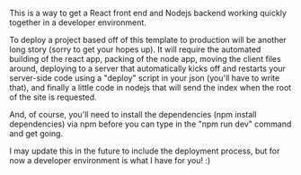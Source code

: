 
This is a way to get a React front end and Nodejs backend working quickly together in a developer environment.

To deploy a project based off of this template to production will be another long story (sorry to get your hopes up). It will require the automated building of the react app, packing of the node app, moving the client files around, deploying to a server that automatically kicks off and restarts your server-side code using a "deploy" script in your json (you'll have to write that), and finally a little code in nodejs that will send the index when the root of the site is requested.

And, of course, you'll need to install the dependencies (npm install dependencies) via npm before you can type in the "npm run dev" command and get going.

I may update this in the future to include the deployment process, but for now a developer environment is what I have for you! :)
